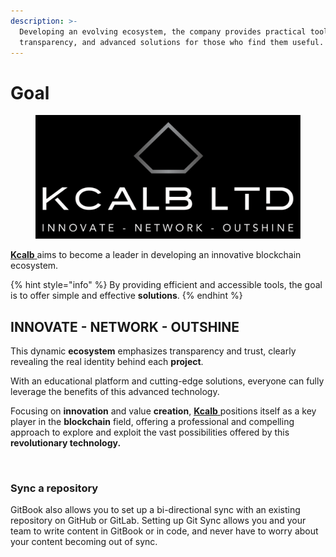 ```yaml
---
description: >-
  Developing an evolving ecosystem, the company provides practical tools,
  transparency, and advanced solutions for those who find them useful.
---
```


# Goal

<figure><img src="../.gitbook/assets/Color logo with background.png" alt=""><figcaption></figcaption></figure>

[**Kcalb** ](https://kcalb.org/)aims to become a leader in developing an innovative blockchain ecosystem.&#x20;

{% hint style="info" %}
By providing efficient and accessible tools, the goal is to offer simple and effective **solutions**.&#x20;
{% endhint %}

## INNOVATE - NETWORK - OUTSHINE

This dynamic **ecosystem** emphasizes transparency and trust, clearly revealing the real identity behind each **project**.

With an educational platform and cutting-edge solutions, everyone can fully leverage the benefits of this advanced technology.&#x20;

Focusing on **innovation** and value **creation**, [**Kcalb** ](https://kcalb.org/)positions itself as a key player in the **blockchain** field, offering a professional and compelling approach to explore and exploit the vast possibilities offered by this **revolutionary technology.**

<div data-full-width="false">

<figure><img src="https://gitbookio.github.io/onboarding-template-images/quickstart-import.png" alt=""><figcaption></figcaption></figure>

</div>

### Sync a repository

GitBook also allows you to set up a bi-directional sync with an existing repository on GitHub or GitLab. Setting up Git Sync allows you and your team to write content in GitBook or in code, and never have to worry about your content becoming out of sync.
